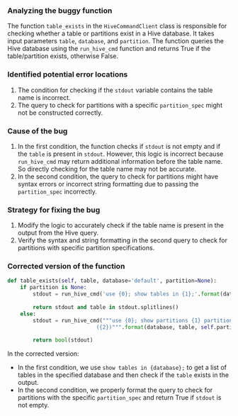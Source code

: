 ### Analyzing the buggy function
The function `table_exists` in the `HiveCommandClient` class is responsible for checking whether a table or partitions exist in a Hive database. It takes input parameters `table`, `database`, and `partition`. The function queries the Hive database using the `run_hive_cmd` function and returns True if the table/partition exists, otherwise False.

### Identified potential error locations
1. The condition for checking if the `stdout` variable contains the table name is incorrect.
2. The query to check for partitions with a specific `partition_spec` might not be constructed correctly.

### Cause of the bug
1. In the first condition, the function checks if `stdout` is not empty and if the `table` is present in `stdout`. However, this logic is incorrect because `run_hive_cmd` may return additional information before the table name. So directly checking for the table name may not be accurate.
2. In the second condition, the query to check for partitions might have syntax errors or incorrect string formatting due to passing the `partition_spec` incorrectly.

### Strategy for fixing the bug
1. Modify the logic to accurately check if the table name is present in the output from the Hive query.
2. Verify the syntax and string formatting in the second query to check for partitions with specific partition specifications.

### Corrected version of the function
```python
def table_exists(self, table, database='default', partition=None):
    if partition is None:
        stdout = run_hive_cmd('use {0}; show tables in {1};'.format(database, table))
    
        return stdout and table in stdout.splitlines()
    else:
        stdout = run_hive_cmd("""use {0}; show partitions {1} partition
                            ({2})""".format(database, table, self.partition_spec(partition)))
    
        return bool(stdout)
```

In the corrected version:
- In the first condition, we use `show tables in {database};` to get a list of tables in the specified database and then check if the `table` exists in the output.
- In the second condition, we properly format the query to check for partitions with the specific `partition_spec` and return True if `stdout` is not empty.